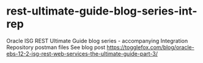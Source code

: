 # rest-ultimate-guide-blog-series-int-rep
Oracle ISG REST Ultimate Guide blog series - accompanying Integration Repository postman files
See blog post https://togglefox.com/blog/oracle-ebs-12-2-isg-rest-web-services-the-ultimate-guide-part-3/
